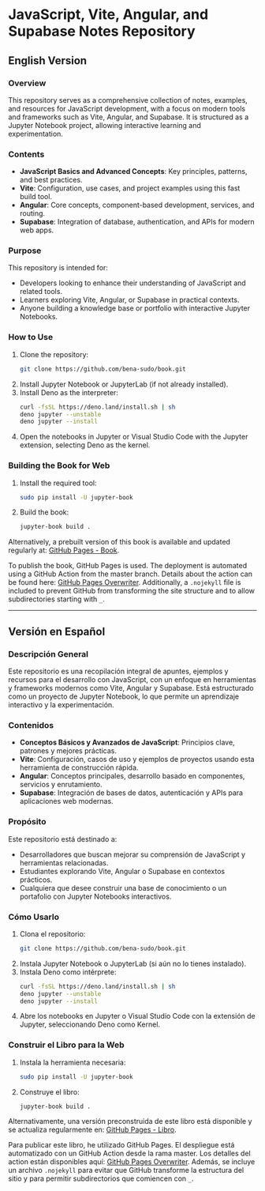 # JavaScript, Vite, Angular, and Supabase Notes Repository

## English Version

### Overview

This repository serves as a comprehensive collection of notes, examples, and resources for JavaScript development, with a focus on modern tools and frameworks such as Vite, Angular, and Supabase. It is structured as a Jupyter Notebook project, allowing interactive learning and experimentation.

### Contents

- **JavaScript Basics and Advanced Concepts**: Key principles, patterns, and best practices.
- **Vite**: Configuration, use cases, and project examples using this fast build tool.
- **Angular**: Core concepts, component-based development, services, and routing.
- **Supabase**: Integration of database, authentication, and APIs for modern web apps.

### Purpose

This repository is intended for:
- Developers looking to enhance their understanding of JavaScript and related tools.
- Learners exploring Vite, Angular, or Supabase in practical contexts.
- Anyone building a knowledge base or portfolio with interactive Jupyter Notebooks.

### How to Use

1. Clone the repository:
   ```bash
   git clone https://github.com/bena-sudo/book.git
   ```
2. Install Jupyter Notebook or JupyterLab (if not already installed).
3. Install Deno as the interpreter:
   ```bash
   curl -fsSL https://deno.land/install.sh | sh
   deno jupyter --unstable
   deno jupyter --install
   ```
4. Open the notebooks in Jupyter or Visual Studio Code with the Jupyter extension, selecting Deno as the kernel.

### Building the Book for Web

1. Install the required tool:
   ```bash
   sudo pip install -U jupyter-book
   ```
2. Build the book:
   ```bash
   jupyter-book build .
   ```

Alternatively, a prebuilt version of this book is available and updated regularly at:
[GitHub Pages - Book](https://bena-sudo.github.io/book/intro.html).

To publish the book, GitHub Pages is used. The deployment is automated using a GitHub Action from the master branch. Details about the action can be found here: [GitHub Pages Overwriter](https://github.com/marketplace/actions/github-pages-overwriter). Additionally, a `.nojekyll` file is included to prevent GitHub from transforming the site structure and to allow subdirectories starting with `_`.

---

## Versión en Español

### Descripción General

Este repositorio es una recopilación integral de apuntes, ejemplos y recursos para el desarrollo con JavaScript, con un enfoque en herramientas y frameworks modernos como Vite, Angular y Supabase. Está estructurado como un proyecto de Jupyter Notebook, lo que permite un aprendizaje interactivo y la experimentación.

### Contenidos

- **Conceptos Básicos y Avanzados de JavaScript**: Principios clave, patrones y mejores prácticas.
- **Vite**: Configuración, casos de uso y ejemplos de proyectos usando esta herramienta de construcción rápida.
- **Angular**: Conceptos principales, desarrollo basado en componentes, servicios y enrutamiento.
- **Supabase**: Integración de bases de datos, autenticación y APIs para aplicaciones web modernas.

### Propósito

Este repositorio está destinado a:
- Desarrolladores que buscan mejorar su comprensión de JavaScript y herramientas relacionadas.
- Estudiantes explorando Vite, Angular o Supabase en contextos prácticos.
- Cualquiera que desee construir una base de conocimiento o un portafolio con Jupyter Notebooks interactivos.

### Cómo Usarlo

1. Clona el repositorio:
   ```bash
   git clone https://github.com/bena-sudo/book.git
   ```
2. Instala Jupyter Notebook o JupyterLab (si aún no lo tienes instalado).
3. Instala Deno como intérprete:
   ```bash
   curl -fsSL https://deno.land/install.sh | sh
   deno jupyter --unstable
   deno jupyter --install
   ```
4. Abre los notebooks en Jupyter o Visual Studio Code con la extensión de Jupyter, seleccionando Deno como Kernel.

### Construir el Libro para la Web

1. Instala la herramienta necesaria:
   ```bash
   sudo pip install -U jupyter-book
   ```
2. Construye el libro:
   ```bash
   jupyter-book build .
   ```

Alternativamente, una versión preconstruida de este libro está disponible y se actualiza regularmente en:
[GitHub Pages - Libro](https://bena-sudo.github.io/book/intro.html).

Para publicar este libro, he utilizado GitHub Pages. El despliegue está automatizado con un GitHub Action desde la rama master. Los detalles del action están disponibles aquí: [GitHub Pages Overwriter](https://github.com/marketplace/actions/github-pages-overwriter). Además, se incluye un archivo `.nojekyll` para evitar que GitHub transforme la estructura del sitio y para permitir subdirectorios que comiencen con `_`. 
